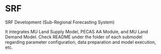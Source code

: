 # SRF
SRF Development (Sub-Regional Forecasting System)

It integrates MU Land Supply Model, PECAS AA Module, and MU Land Demand Model. Check README under the folder of each submodel regarding parameter configuration, data preparation and model execution, etc. 
